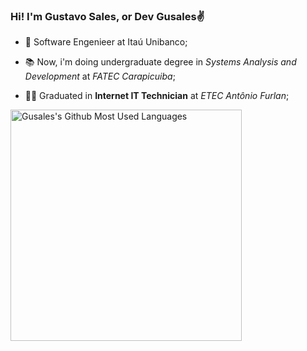 ### Hi! I'm Gustavo Sales, or Dev Gusales✌

- 🔭 Software Engenieer at Itaú Unibanco;

- 📚 Now, i'm doing undergraduate degree in _Systems Analysis and Development_ at _FATEC Carapicuiba_;

- 👨‍🎓 Graduated in **Internet IT Technician** at _ETEC Antônio Furlan_;

<img width="370em" src="https://github-readme-stats.vercel.app/api/top-langs/?username=Gusales&layout=compact&count_private=true&show_icons=true&theme=radical" alt="Gusales's Github Most Used Languages">
